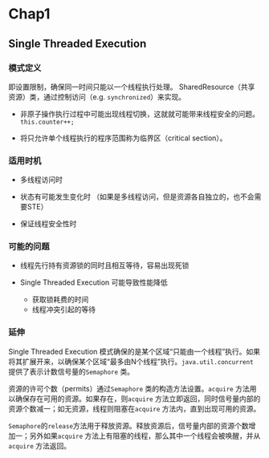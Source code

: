 # Chap1

## Single Threaded Execution

### 模式定义

即设置限制，确保同一时间只能以一个线程执行处理。
SharedResource（共享资源）类，通过控制访问（e.g. `synchronized`）来实现。

* 非原子操作执行过程中可能出现线程切换，这就就可能带来线程安全的问题。
`this.counter++;`

* 将只允许单个线程执行的程序范围称为临界区（critical section）。

### 适用时机

* 多线程访问时

* 状态有可能发生变化时 （如果是多线程访问，但是资源各自独立的，也不会需要STE）

* 保证线程安全性时

### 可能的问题

* 线程先行持有资源锁的同时且相互等待，容易出现死锁

* Single Threaded Execution 可能导致性能降低
  * 获取锁耗费的时间
  * 线程冲突引起的等待

### 延伸

Single Threaded Execution 模式确保的是某个区域“只能由一个线程”执行。如果将其扩展开来，以确保某个区域“最多由N个线程”执行。`java.util.concurrent` 提供了表示计数信号量的`Semaphore` 类。

资源的许可个数（permits）通过`Semaphore` 类的构造方法设置。`acquire` 方法用以确保存在可用的资源。如果存在，则`acquire` 方法立即返回，同时信号量内部的资源个数减一；如无资源，线程则阻塞在`acquire` 方法内，直到出现可用的资源。

`Semaphore`的`release`方法用于释放资源。释放资源后，信号量内部的资源个数增加一；另外如果`acquire` 方法上有阻塞的线程，那么其中一个线程会被唤醒，并从`acquire` 方法返回。






